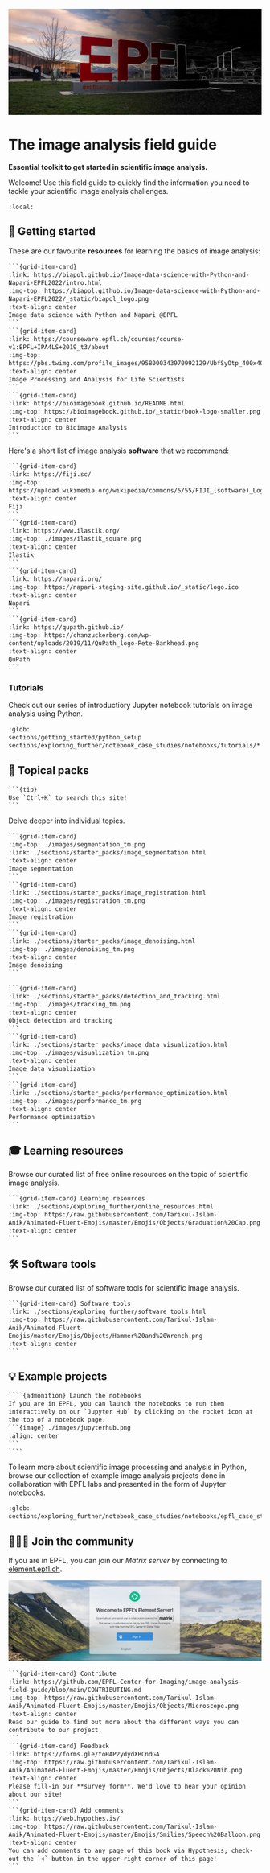 ![epfl](images/epfl.png)

# The image analysis field guide

**Essential toolkit to get started in scientific image analysis.**

Welcome! Use this field guide to quickly find the information you need to tackle your scientific image analysis challenges.

```{contents}
:local:
```

## 🔖 Getting started

These are our favourite **resources** for learning the basics of image analysis:

````{grid} 1 1 2 3
```{grid-item-card}
:link: https://biapol.github.io/Image-data-science-with-Python-and-Napari-EPFL2022/intro.html
:img-top: https://biapol.github.io/Image-data-science-with-Python-and-Napari-EPFL2022/_static/biapol_logo.png
:text-align: center
Image data science with Python and Napari @EPFL
```
```{grid-item-card}
:link: https://courseware.epfl.ch/courses/course-v1:EPFL+IPA4LS+2019_t3/about
:img-top: https://pbs.twimg.com/profile_images/958000343970992129/UbfSyOtp_400x400.jpg
:text-align: center
Image Processing and Analysis for Life Scientists
```
```{grid-item-card}
:link: https://bioimagebook.github.io/README.html
:img-top: https://bioimagebook.github.io/_static/book-logo-smaller.png
:text-align: center
Introduction to Bioimage Analysis
```
````

Here's a short list of image analysis **software** that we recommend:

````{grid} 1 1 2 4
```{grid-item-card}
:link: https://fiji.sc/
:img-top: https://upload.wikimedia.org/wikipedia/commons/5/55/FIJI_(software)_Logo.svg
:text-align: center
Fiji
```
```{grid-item-card}
:link: https://www.ilastik.org/
:img-top: ./images/ilastik_square.png
:text-align: center
Ilastik
```
```{grid-item-card}
:link: https://napari.org/
:img-top: https://napari-staging-site.github.io/_static/logo.ico
:text-align: center
Napari
```
```{grid-item-card}
:link: https://qupath.github.io/
:img-top: https://chanzuckerberg.com/wp-content/uploads/2019/11/QuPath_logo-Pete-Bankhead.png
:text-align: center
QuPath
```
````

### Tutorials

Check out our series of introductiory Jupyter notebook tutorials on image analysis using Python.

```{nblinkgallery}
:glob:
sections/getting_started/python_setup
sections/exploring_further/notebook_case_studies/notebooks/tutorials/*
```

<!-- - [🐍 Setting up Python for scientific image analysis](./sections/getting_started/python_setup.md)
- [🚩 Image data manipulation in Python](./sections/exploring_further/notebook_case_studies/notebooks/tutorials/image_manipulation.ipynb)
- [✂️ Introduction to image segmentation](./sections/exploring_further/notebook_case_studies/notebooks/tutorials/segmentation_intro.ipynb)
- [📐 Introduction to image registration](./sections/exploring_further/notebook_case_studies/notebooks/tutorials/registration_intro.ipynb)
- [🪄 Simple image denoising](./sections/exploring_further/notebook_case_studies/notebooks/tutorials/denoising_intro.ipynb)
- [🐾 Introduction to object detection and tracking](./sections/exploring_further/notebook_case_studies/notebooks/tutorials/tracking_intro.ipynb)
- [🧭 Next steps](./sections/getting_started/next_steps.md) -->

## 🚀 Topical packs

````{margin}
```{tip}
Use `Ctrl+K` to search this site!
```
````
Delve deeper into individual topics.

````{grid} 1 1 2 3
```{grid-item-card}
:img-top: ./images/segmentation_tm.png
:link: ./sections/starter_packs/image_segmentation.html
:text-align: center
Image segmentation
```
```{grid-item-card}
:link: ./sections/starter_packs/image_registration.html
:img-top: ./images/registration_tm.png
:text-align: center
Image registration
```
```{grid-item-card}
:link: ./sections/starter_packs/image_denoising.html
:img-top: ./images/denoising_tm.png
:text-align: center
Image denoising
```
````
````{grid} 1 1 2 3
```{grid-item-card}
:link: ./sections/starter_packs/detection_and_tracking.html
:img-top: ./images/tracking_tm.png
:text-align: center
Object detection and tracking
```
```{grid-item-card}
:link: ./sections/starter_packs/image_data_visualization.html
:img-top: ./images/visualization_tm.png
:text-align: center
Image data visualization
```
```{grid-item-card}
:link: ./sections/starter_packs/performance_optimization.html
:img-top: ./images/performance_tm.png
:text-align: center
Performance optimization
```
````

<!-- ## 📚 Collections -->

<!-- Browse our collections of learning resources, software tools, and jupyter notebooks for image analysis. -->

## 🎓 Learning resources

Browse our curated list of free online resources on the topic of scientific image analysis.

````{grid} 1 1 2 3
```{grid-item-card} Learning resources
:link: ./sections/exploring_further/online_resources.html
:img-top: https://raw.githubusercontent.com/Tarikul-Islam-Anik/Animated-Fluent-Emojis/master/Emojis/Objects/Graduation%20Cap.png
:text-align: center
```
````

## 🛠️ Software tools

Browse our curated list of software tools for scientific image analysis.

````{grid} 1 1 2 3
```{grid-item-card} Software tools
:link: ./sections/exploring_further/software_tools.html
:img-top: https://raw.githubusercontent.com/Tarikul-Islam-Anik/Animated-Fluent-Emojis/master/Emojis/Objects/Hammer%20and%20Wrench.png
:text-align: center
```
````

## 💡 Example projects

`````{margin}
````{admonition} Launch the notebooks
If you are in EPFL, you can launch the notebooks to run them interactively on our `Jupyter Hub` by clicking on the rocket icon at the top of a notebook page.
```{image} ./images/jupyterhub.png
:align: center
```
````
`````

To learn more about scientific image processing and analysis in Python, browse our collection of example image analysis projects done in collaboration with EPFL labs and presented in the form of Jupyter notebooks.


```{nblinkgallery}
:glob:
sections/exploring_further/notebook_case_studies/notebooks/epfl_case_studies/*
```

## 🧑‍🤝‍🧑 Join the community

If you are in EPFL, you can join our *Matrix server* by connecting to [element.epfl.ch](https://element.epfl.ch/#/room/#image_analysis_hub-launchpad:epfl.ch).

![element](./images/element.png)

````{grid} 1 1 2 3
```{grid-item-card} Contribute
:link: https://github.com/EPFL-Center-for-Imaging/image-analysis-field-guide/blob/main/CONTRIBUTING.md
:img-top: https://raw.githubusercontent.com/Tarikul-Islam-Anik/Animated-Fluent-Emojis/master/Emojis/Objects/Microscope.png
:text-align: center
Read our guide to find out more about the different ways you can contribute to our project.
```
```{grid-item-card} Feedback
:link: https://forms.gle/toHAP2ydydXBCndGA
:img-top: https://raw.githubusercontent.com/Tarikul-Islam-Anik/Animated-Fluent-Emojis/master/Emojis/Objects/Black%20Nib.png
:text-align: center
Please fill-in our **survey form**. We'd love to hear your opinion about our site!
```
```{grid-item-card} Add comments
:link: https://web.hypothes.is/
:img-top: https://raw.githubusercontent.com/Tarikul-Islam-Anik/Animated-Fluent-Emojis/master/Emojis/Smilies/Speech%20Balloon.png
:text-align: center
You can add comments to any page of this book via Hypothesis; check-out the `<` button in the upper-right corner of this page!
```
````
